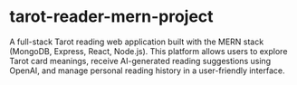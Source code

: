 # tarot-reader-mern-project
A full-stack Tarot reading web application built with the MERN stack (MongoDB, Express, React, Node.js). This platform allows users to explore Tarot card meanings, receive AI-generated reading suggestions using OpenAI, and manage personal reading history in a user-friendly interface.
